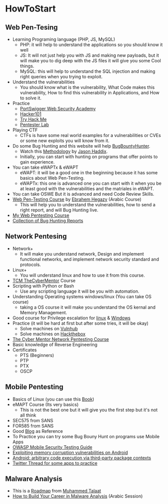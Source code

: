 # HowToStart

## Web Pen-Tesing
  - Learning Programing language (PHP, JS, MySQL)
    - PHP: it will help to understand the applications so you should know it well
    - JS: It will not just help you with JS and making new payloads, but it will make you to dig deep with the JS files it will give you some Cool things.
    - MySQL: this will help to understand the SQL injection and making right queries when you trying to exploit.
  - Understand the vulnerabilities
    - You should know what is the vulnerability, What Code makes this vulnerability, How to find this vulnerability in Applications, and How to solve it.
  - Practice
    - [PortSwigger Web Security Academy](https://portswigger.net/web-security)
    - [Hacker101](https://www.hacker101.com/)
    - [Try Hack Me](https://tryhackme.com/)
    - [Pentester Lab](https://pentesterlab.com/)
  - Playing CTF
    - CTFs is have some real world examples for a vulnerabilities or CVEs or some new exploits you will know from it.
  - Do some Bug Hunting and this website will help [BugBountyHunter](https://bugbountyhunter.com/).
    - Watch this [Methodology](https://www.youtube.com/watch?v=gIz_yn0Uvb8) by [Jason Haddix](https://twitter.com/jhaddix).
    - Initially, you can start with hunting on programs that offer points to gain experience.
  - You can take eWAPTx & eWAPT
    - eWAPT: it will be a good one in the beginning because it has some basics about Web Pen-Testing.
    - eWAPTx: this one is advanced one you can start with it when you be at least good with the vulnerabilities and the matriales in eWAPT.
  - You can take OSWE But it is advanced and need Code Review Skills.
  - [Web Pen-Testing Course](https://www.youtube.com/playlist?list=PLv7cogHXoVhXvHPzIl1dWtBiYUAL8baHj) by [Ebrahem Hegazy](https://twitter.com/Zigoo0) (Arabic Course)
    - This will help you to understand the vulnerabilities, how to send a right report, and will Bug Hunting live.
  - [My Web Pentesting Course](https://www.youtube.com/playlist?list=PLsB1gqjeUAh_yEuLgtZ0ppLlExcYOL2Kp)
  - [Collection of Bug Hunting Reports](https://pentester.land/list-of-bug-bounty-writeups.html)
  
## Network Pentesing
  - Network+
    - It will make you understand network, Design and implement functional networks, and implement network security standard and protocols.
  - Linux+
    - You will understand linux and how to use it from this course.
  - [TCM TheCyberMentor](https://academy.tcm-sec.com/) Course
  - Scripting with Python or Bash
    - Use any scripting language it will be you with automation.
  - Understanding Operating systems windows/linux (You can take OS course)
    - taking a OS course it will make you understand the OS kernal and Memory Management.
  - Good course for Privilege escalation for [linux](https://tryhackme.com/room/linuxprivescarena) & [Windows](https://www.aldeid.com/wiki/TryHackMe-Windows-PrivEsc-Arena)
  - Practice (it will be hard at first but after some tries, it will be okay)
    - Solve machines on [Vulnhub](https://www.vulnhub.com/) 
    - Solve machines on [Hackthebox](https://www.hackthebox.eu/)
  - [The Cyber Mentor Network Pentesting Course](https://www.youtube.com/playlist?list=PLLKT__MCUeiwBa7d7F_vN1GUwz_2TmVQj)
  - Basic knowledge of Reverse Engineering
  - Certificates
    - PTS (Beginners)
    - PTP
    - PTX
    - OSCP

## Mobile Pentesting
  - Basics of Linux (you can use this [Book](https://drive.google.com/file/d/1jvphfw61odAcGixV7erYcRui2Iz9tjAu/view))
  - eMAPT Course (Its very basics)
    - This is not the best one but it will give you the first step but it's not all think
  - SEC575 from SANS
  - FOR585 from SANS
  - Good [Blog](http://blog.itselectlab.com/?page_id=7703) as Reference
  - To Practice you can try some Bug Bouny Hunt on programs use Mobile Apps
  - [OWASP Mobile Security Testing Guide](https://leanpub.com/mobile-security-testing-guide)
  - [Exploiting memory corruption vulnerabilities on Android](https://blog.oversecured.com/Exploiting-memory-corruption-vulnerabilities-on-Android/)
  - [Android: arbitrary code execution via third-party package contexts](https://blog.oversecured.com/Android-arbitrary-code-execution-via-third-party-package-contexts)
  - [Twitter Thread for some apps to practice](https://twitter.com/cyph3r_asr/status/1413438299545296902)

## Malware Analysis
  - This is a [Roadmap](https://drive.google.com/drive/folders/1grlkHlPtwoLiYiNFzf1-LD0HjDwtuOUl) from [Muhammed Talaat](https://www.facebook.com/vs.viro)
  - [How to Build Your Career in Malware Analysis](https://www.facebook.com/amr.thabet.376/videos/397136105060646/) (Arabic Session)
